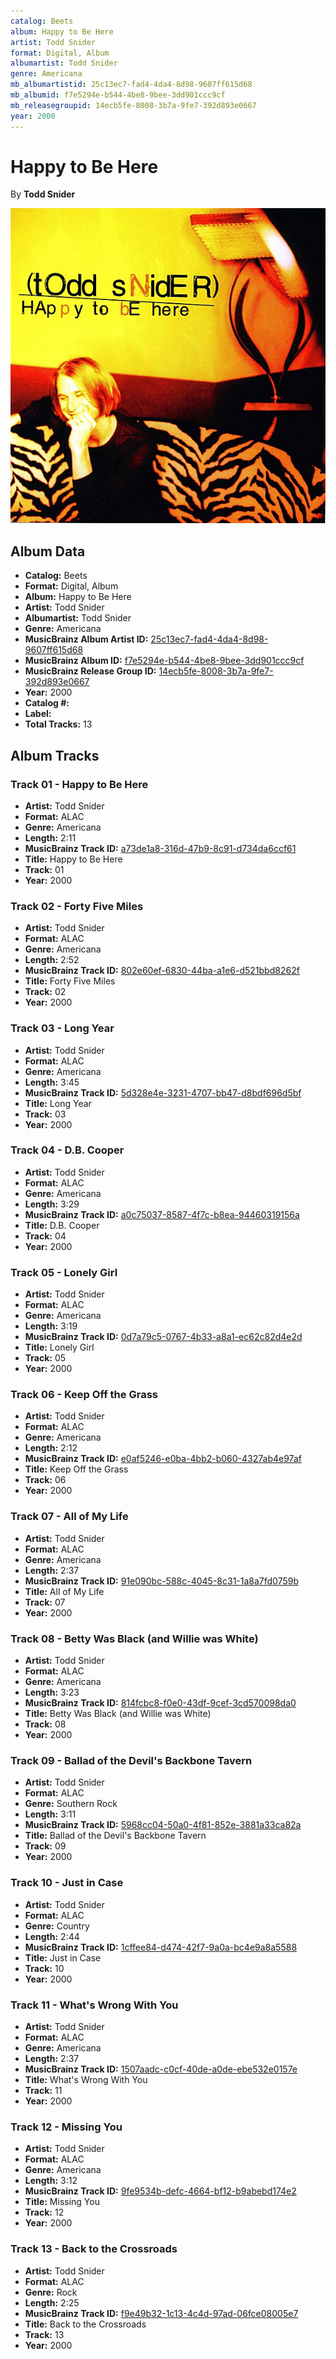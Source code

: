 ```yaml
---
catalog: Beets
album: Happy to Be Here
artist: Todd Snider
format: Digital, Album
albumartist: Todd Snider
genre: Americana
mb_albumartistid: 25c13ec7-fad4-4da4-8d98-9607ff615d68
mb_albumid: f7e5294e-b544-4be8-9bee-3dd901ccc9cf
mb_releasegroupid: 14ecb5fe-8008-3b7a-9fe7-392d893e0667
year: 2000
---
```


# Happy to Be Here

By **Todd Snider**

![](../../assets/beetscovers/Todd_Snider-Happy_to_Be_Here.jpg)

## Album Data

- **Catalog:** Beets
- **Format:** Digital, Album
- **Album:** Happy to Be Here
- **Artist:** Todd Snider
- **Albumartist:** Todd Snider
- **Genre:** Americana
- **MusicBrainz Album Artist ID:** [25c13ec7-fad4-4da4-8d98-9607ff615d68](https://musicbrainz.org/artist/25c13ec7-fad4-4da4-8d98-9607ff615d68)
- **MusicBrainz Album ID:** [f7e5294e-b544-4be8-9bee-3dd901ccc9cf](https://musicbrainz.org/release/f7e5294e-b544-4be8-9bee-3dd901ccc9cf)
- **MusicBrainz Release Group ID:** [14ecb5fe-8008-3b7a-9fe7-392d893e0667](https://musicbrainz.org/release-group/14ecb5fe-8008-3b7a-9fe7-392d893e0667)
- **Year:** 2000
- **Catalog #:** 
- **Label:** 
- **Total Tracks:** 13

## Album Tracks

### Track 01 - Happy to Be Here

- **Artist:** Todd Snider
- **Format:** ALAC
- **Genre:** Americana
- **Length:** 2:11
- **MusicBrainz Track ID:** [a73de1a8-316d-47b9-8c91-d734da6ccf61](https://musicbrainz.org/recording/a73de1a8-316d-47b9-8c91-d734da6ccf61)
- **Title:** Happy to Be Here
- **Track:** 01
- **Year:** 2000

### Track 02 - Forty Five Miles

- **Artist:** Todd Snider
- **Format:** ALAC
- **Genre:** Americana
- **Length:** 2:52
- **MusicBrainz Track ID:** [802e60ef-6830-44ba-a1e6-d521bbd8262f](https://musicbrainz.org/recording/802e60ef-6830-44ba-a1e6-d521bbd8262f)
- **Title:** Forty Five Miles
- **Track:** 02
- **Year:** 2000

### Track 03 - Long Year

- **Artist:** Todd Snider
- **Format:** ALAC
- **Genre:** Americana
- **Length:** 3:45
- **MusicBrainz Track ID:** [5d328e4e-3231-4707-bb47-d8bdf696d5bf](https://musicbrainz.org/recording/5d328e4e-3231-4707-bb47-d8bdf696d5bf)
- **Title:** Long Year
- **Track:** 03
- **Year:** 2000

### Track 04 - D.B. Cooper

- **Artist:** Todd Snider
- **Format:** ALAC
- **Genre:** Americana
- **Length:** 3:29
- **MusicBrainz Track ID:** [a0c75037-8587-4f7c-b8ea-94460319156a](https://musicbrainz.org/recording/a0c75037-8587-4f7c-b8ea-94460319156a)
- **Title:** D.B. Cooper
- **Track:** 04
- **Year:** 2000

### Track 05 - Lonely Girl

- **Artist:** Todd Snider
- **Format:** ALAC
- **Genre:** Americana
- **Length:** 3:19
- **MusicBrainz Track ID:** [0d7a79c5-0767-4b33-a8a1-ec62c82d4e2d](https://musicbrainz.org/recording/0d7a79c5-0767-4b33-a8a1-ec62c82d4e2d)
- **Title:** Lonely Girl
- **Track:** 05
- **Year:** 2000

### Track 06 - Keep Off the Grass

- **Artist:** Todd Snider
- **Format:** ALAC
- **Genre:** Americana
- **Length:** 2:12
- **MusicBrainz Track ID:** [e0af5246-e0ba-4bb2-b060-4327ab4e97af](https://musicbrainz.org/recording/e0af5246-e0ba-4bb2-b060-4327ab4e97af)
- **Title:** Keep Off the Grass
- **Track:** 06
- **Year:** 2000

### Track 07 - All of My Life

- **Artist:** Todd Snider
- **Format:** ALAC
- **Genre:** Americana
- **Length:** 2:37
- **MusicBrainz Track ID:** [91e090bc-588c-4045-8c31-1a8a7fd0759b](https://musicbrainz.org/recording/91e090bc-588c-4045-8c31-1a8a7fd0759b)
- **Title:** All of My Life
- **Track:** 07
- **Year:** 2000

### Track 08 - Betty Was Black (and Willie was White)

- **Artist:** Todd Snider
- **Format:** ALAC
- **Genre:** Americana
- **Length:** 3:23
- **MusicBrainz Track ID:** [814fcbc8-f0e0-43df-9cef-3cd570098da0](https://musicbrainz.org/recording/814fcbc8-f0e0-43df-9cef-3cd570098da0)
- **Title:** Betty Was Black (and Willie was White)
- **Track:** 08
- **Year:** 2000

### Track 09 - Ballad of the Devil's Backbone Tavern

- **Artist:** Todd Snider
- **Format:** ALAC
- **Genre:** Southern Rock
- **Length:** 3:11
- **MusicBrainz Track ID:** [5968cc04-50a0-4f81-852e-3881a33ca82a](https://musicbrainz.org/recording/5968cc04-50a0-4f81-852e-3881a33ca82a)
- **Title:** Ballad of the Devil's Backbone Tavern
- **Track:** 09
- **Year:** 2000

### Track 10 - Just in Case

- **Artist:** Todd Snider
- **Format:** ALAC
- **Genre:** Country
- **Length:** 2:44
- **MusicBrainz Track ID:** [1cffee84-d474-42f7-9a0a-bc4e9a8a5588](https://musicbrainz.org/recording/1cffee84-d474-42f7-9a0a-bc4e9a8a5588)
- **Title:** Just in Case
- **Track:** 10
- **Year:** 2000

### Track 11 - What's Wrong With You

- **Artist:** Todd Snider
- **Format:** ALAC
- **Genre:** Americana
- **Length:** 2:37
- **MusicBrainz Track ID:** [1507aadc-c0cf-40de-a0de-ebe532e0157e](https://musicbrainz.org/recording/1507aadc-c0cf-40de-a0de-ebe532e0157e)
- **Title:** What's Wrong With You
- **Track:** 11
- **Year:** 2000

### Track 12 - Missing You

- **Artist:** Todd Snider
- **Format:** ALAC
- **Genre:** Americana
- **Length:** 3:12
- **MusicBrainz Track ID:** [9fe9534b-defc-4664-bf12-b9abebd174e2](https://musicbrainz.org/recording/9fe9534b-defc-4664-bf12-b9abebd174e2)
- **Title:** Missing You
- **Track:** 12
- **Year:** 2000

### Track 13 - Back to the Crossroads

- **Artist:** Todd Snider
- **Format:** ALAC
- **Genre:** Rock
- **Length:** 2:25
- **MusicBrainz Track ID:** [f9e49b32-1c13-4c4d-97ad-06fce08005e7](https://musicbrainz.org/recording/f9e49b32-1c13-4c4d-97ad-06fce08005e7)
- **Title:** Back to the Crossroads
- **Track:** 13
- **Year:** 2000

